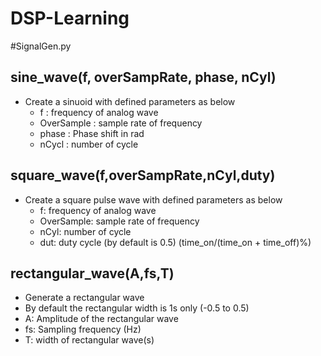 # DSP-Learning
#SignalGen.py 
 ## sine_wave(f, overSampRate, phase, nCyl)
 - Create a sinuoid with defined parameters as below
   - f : frequency of analog wave 
   - OverSample : sample rate of frequency
   - phase : Phase shift in rad 
   - nCycl : number of cycle 
 ## square_wave(f,overSampRate,nCyl,duty)
 - Create a square pulse wave with defined parameters as below
   - f: frequency of analog wave
   - OverSample: sample rate of frequency 
   - nCyl: number of cycle
   - dut: duty cycle (by default is 0.5)
     (time_on/(time_on + time_off)%)
 
## rectangular_wave(A,fs,T)
   - Generate a rectangular wave 
   - By default the rectangular width is 1s only (-0.5 to 0.5)
   - A: Amplitude of the rectangular wave
   - fs: Sampling frequency (Hz)
   - T: width of rectangular wave(s)